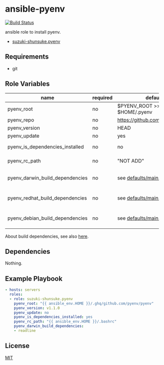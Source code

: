 # ansible-pyenv

[![Build Status](https://travis-ci.org/suzuki-shunsuke/ansible-pyenv.svg?branch=master)](https://travis-ci.org/suzuki-shunsuke/ansible-pyenv)

ansible role to install pyenv.

* [suzuki-shunsuke.pyenv](https://galaxy.ansible.com/suzuki-shunsuke/pyenv/)

## Requirements

* git

## Role Variables

name | required | default | description
--- | --- | --- | ---
pyenv_root | no | $PYENV_ROOT >> $HOME/.pyenv
pyenv_repo | no | https://github.com/pyenv/pyenv |
pyenv_version | no | HEAD |
pyenv_update | no | yes |
pyenv_is_dependencies_installed | no | no | By default build dependencies are not installed
pyenv_rc_path | no | "NOT ADD" | By default configuration is not added
pyenv_darwin_build_dependencies | no | see [defaults/main.yml](https://github.com/suzuki-shunsuke/ansible-pyenv/blob/master/defaults/main.yml) | If pyenv_is_dependencies_installed is "no" this is ignored
pyenv_redhat_build_dependencies | no | see [defaults/main.yml](https://github.com/suzuki-shunsuke/ansible-pyenv/blob/master/defaults/main.yml) | If pyenv_is_dependencies_installed is "no" this is ignored
pyenv_debian_build_dependencies | no | see [defaults/main.yml](https://github.com/suzuki-shunsuke/ansible-pyenv/blob/master/defaults/main.yml) | If pyenv_is_dependencies_installed is "no" this is ignored

About build dependencies, see also [here](https://github.com/pyenv/pyenv/wiki/Common-build-problems).

## Dependencies

Nothing.

## Example Playbook

```yaml
- hosts: servers
  roles:
  - role: suzuki-shunsuke.pyenv
    pyenv_root: "{{ ansible_env.HOME }}/.ghq/github.com/pyenv/pyenv"
    pyenv_version: v1.1.0
    pyenv_update: no
    pyenv_is_dependencies_installed: yes
    pyenv_rc_path: "{{ ansible_env.HOME }}/.bashrc"
    pyenv_darwin_build_dependencies:
    - readline
```

## License

[MIT](LICENSE)
